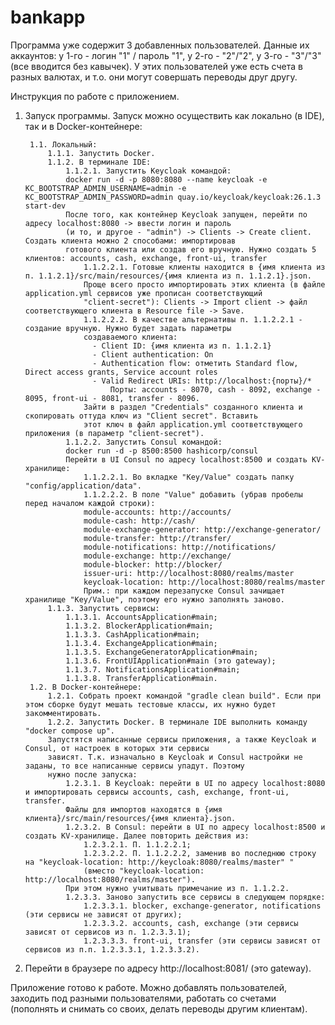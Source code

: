# bankapp

Программа уже содержит 3 добавленных пользователей. Данные их аккаунтов: у 1-го - логин "1" / пароль "1", у 2-го - "2"/"2",
у 3-го - "3"/"3" (все вводится без кавычек). У этих пользователей уже есть счета в разных валютах, и т.о. они могут совершать переводы друг другу.

Инструкция по работе с приложением.
1. Запуск программы.
   Запуск можно осуществить как локально (в IDE), так и в Docker-контейнере:

        1.1. Локальный:
            1.1.1. Запустить Docker. 
            1.1.2. В терминале IDE:
                1.1.2.1. Запустить Keycloak командой:
                docker run -d -p 8080:8080 --name keycloak -e KC_BOOTSTRAP_ADMIN_USERNAME=admin -e KC_BOOTSTRAP_ADMIN_PASSWORD=admin quay.io/keycloak/keycloak:26.1.3 start-dev
                После того, как контейнер Keycloak запущен, перейти по адресу localhost:8080 -> ввести логин и пароль 
                (и то, и другое - "admin") -> Clients -> Create client. Создать клиента можно 2 способами: импортировав 
                готового клиента или создав его вручную. Нужно создать 5 клиентов: accounts, cash, exchange, front-ui, transfer
                    1.1.2.2.1. Готовые клиенты находится в {имя клиента из п. 1.1.2.1}/src/main/resources/{имя клиента из п. 1.1.2.1}.json. 
                    Проще всего просто импортировать этих клиента (в файле application.yml сервисов уже прописан соответствующий 
                    "client-secret"): Clients -> Import client -> файл соответствующего клиента в Resource file -> Save.
                    1.1.2.2.2. В качестве альтернативы п. 1.1.2.2.1 - создание вручную. Нужно будет задать параметры 
                    создаваемого клиента:
                      - Client ID: {имя клиента из п. 1.1.2.1}
                      - Client authentication: On
                      - Authentication flow: отметить Standard flow, Direct access grants, Service account roles
                      - Valid Redirect URIs: http://localhost:{порты}/*
                          Порты: accounts - 8070, cash - 8092, exchange - 8095, front-ui - 8081, transfer - 8096.
                    Зайти в раздел "Credentials" созданного клиента и скопировать оттуда ключ из "Client secret". Вставить 
                    этот ключ в файл application.yml соответствующего приложения (в параметр "client-secret").
                1.1.2.2. Запустить Consul командой:
                docker run -d -p 8500:8500 hashicorp/consul
                Перейти в UI Consul по адресу localhost:8500 и создать KV-хранилище: 
                    1.1.2.2.1. Во вкладке "Key/Value" создать папку "config/application/data".
                    1.1.2.2.2. В поле "Value" добавить (убрав пробелы перед началом каждой строки):
                    module-accounts: http://accounts/
                    module-cash: http://cash/
                    module-exchange-generator: http://exchange-generator/
                    module-transfer: http://transfer/
                    module-notifications: http://notifications/
                    module-exchange: http://exchange/
                    module-blocker: http://blocker/
                    issuer-uri: http://localhost:8080/realms/master
                    keycloak-location: http://localhost:8080/realms/master
                    Прим.: при каждом перезапуске Consul зачищает хранилище "Key/Value", поэтому его нужно заполнять заново.
            1.1.3. Запустить сервисы:
                1.1.3.1. AccountsApplication#main; 
                1.1.3.2. BlockerApplication#main;
                1.1.3.3. CashApplication#main;
                1.1.3.4. ExchangeApplication#main;
                1.1.3.5. ExchangeGeneratorApplication#main;
                1.1.3.6. FrontUIApplication#main (это gateway);
                1.1.3.7. NotificationsApplication#main;
                1.1.3.8. TransferApplication#main.
        1.2. В Docker-контейнере:
            1.2.1. Собрать проект командой "gradle clean build". Если при этом сборке будут мешать тестовые классы, их нужно будет закомментировать.
            1.2.2. Запустить Docker. В терминале IDE выполнить команду "docker compose up".
            Запустятся написанные сервисы приложения, а также Keycloak и Consul, от настроек в которых эти сервисы
            зависят. Т.к. изначально в Keycloak и Consul настройки не заданы, то все написанные сервисы упадут. Поэтому
            нужно после запуска:
                1.2.3.1. В Keycloak: перейти в UI по адресу localhost:8080 и импортировать сервисы accounts, cash, exchange, front-ui, transfer. 
                Файлы для импортов находятся в {имя клиента}/src/main/resources/{имя клиента}.json.
                1.2.3.2. В Consul: перейти в UI по адресу localhost:8500 и создать KV-хранилище. Далее повторить действия из:
                    1.2.3.2.1. П. 1.1.2.2.1;
                    1.2.3.2.2. П. 1.1.2.2.2, заменив во последнюю строку на "keycloak-location: http://keycloak:8080/realms/master" "
                    (вместо "keycloak-location: http://localhost:8080/realms/master").
                При этом нужно учитывать примечание из п. 1.1.2.2.
                1.2.3.3. Заново запустить все сервисы в следующем порядке:
                    1.2.3.3.1. blocker, exchange-generator, notifications (эти сервисы не зависят от других);
                    1.2.3.3.2. accounts, cash, exchange (эти сервисы зависят от сервисов из п. 1.2.3.3.1);
                    1.2.3.3.3. front-ui, transfer (эти сервисы зависят от сервисов из п.п. 1.2.3.3.1, 1.2.3.3.2).

2. Перейти в браузере по адресу http://localhost:8081/ (это gateway).

Приложение готово к работе. Можно добавлять пользователей, заходить под разными пользователями, работать со счетами (пополнять и
снимать со своих, делать переводы другим клиентам).
